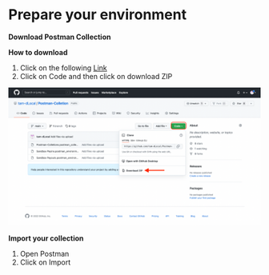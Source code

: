 # Prepare your environment 
**Download Postman Collection**

**How to download**

1. Click on the following [Link](https://https://github.com/tam-dLocal/Postman-Collection)
2. Click on Code and then click on download ZIP


![Alt text](https://github.com/tam-dLocal/Images-for-Readme/blob/main/readme1.png "Optional title")

**Import your collection**
1. Open Postman
2. Click on Import
